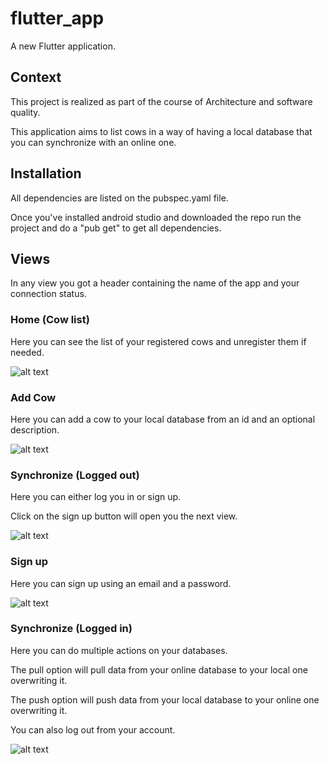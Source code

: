 # flutter_app

A new Flutter application.

## Context

This project is realized as part of the course of Architecture and software quality.

This application aims to list cows in a way of having a local database that you can synchronize with an online one.

## Installation

All dependencies are listed on the pubspec.yaml file. 

Once you've installed android studio and downloaded the repo run the project and do a "pub get" to get all dependencies.

## Views

In any view you got a header containing the name of the app and your connection status.

### Home (Cow list)

Here you can see the list of your registered cows and unregister them if needed. 

![alt text](https://github.com/olivierdg2/Software_Archi_Project/blob/master/README_images/home.png?raw=true)

### Add Cow

Here you can add a cow to your local database from an id and an optional description.

![alt text](https://github.com/olivierdg2/Software_Archi_Project/blob/master/README_images/Add_cow.png?raw=true)

### Synchronize (Logged out) 

Here you can either log you in or sign up. 

Click on the sign up button will open you the next view.

![alt text](https://github.com/olivierdg2/Software_Archi_Project/blob/master/README_images/Synchronize.png?raw=true)

### Sign up

Here you can sign up using an email and a password.

![alt text](https://github.com/olivierdg2/Software_Archi_Project/blob/master/README_images/Sign_up.png?raw=true)

### Synchronize (Logged in)

Here you can do multiple actions on your databases. 

The pull option will pull data from your online database to your local one overwriting it.

The push option will push data from your local database to your online one overwriting it.

You can also log out from your account.

![alt text](https://github.com/olivierdg2/Software_Archi_Project/blob/master/README_images/Synchronize_logged.png?raw=true)

